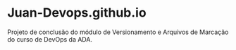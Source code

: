 # Juan-Devops.github.io
Projeto de conclusão do módulo de Versionamento e Arquivos de Marcação do curso de DevOps da ADA.
